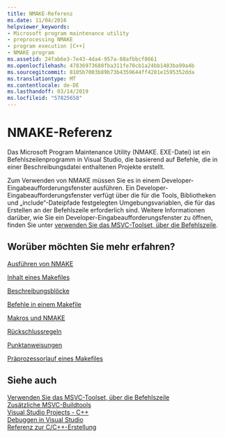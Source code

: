 ```yaml
---
title: NMAKE-Referenz
ms.date: 11/04/2016
helpviewer_keywords:
- Microsoft program maintenance utility
- preprocessing NMAKE
- program execution [C++]
- NMAKE program
ms.assetid: 24fab6e3-7e43-4da4-957a-88afbbcf8661
ms.openlocfilehash: 47836973680fba311fe70cb1a24bb1483ba99a4b
ms.sourcegitcommit: 8105b7003b89b73b4359644ff4281e1595352dda
ms.translationtype: MT
ms.contentlocale: de-DE
ms.lasthandoff: 03/14/2019
ms.locfileid: "57825658"
---
```

# <a name="nmake-reference"></a>NMAKE-Referenz

Das Microsoft Program Maintenance Utility (NMAKE. EXE-Datei) ist ein Befehlszeilenprogramm in Visual Studio, die basierend auf Befehle, die in einer Beschreibungsdatei enthaltenen Projekte erstellt.

Zum Verwenden von NMAKE müssen Sie es in einem Developer-Eingabeaufforderungsfenster ausführen. Ein Developer-Eingabeaufforderungsfenster verfügt über die für die Tools, Bibliotheken und „include“-Dateipfade festgelegten Umgebungsvariablen, die für das Erstellen an der Befehlszeile erforderlich sind. Weitere Informationen darüber, wie Sie ein Developer-Eingabeaufforderungsfenster zu öffnen, finden Sie unter [verwenden Sie das MSVC-Toolset, über die Befehlszeile](../building-on-the-command-line.md).

## <a name="what-do-you-want-to-know-more-about"></a>Worüber möchten Sie mehr erfahren?

[Ausführen von NMAKE](running-nmake.md)

[Inhalt eines Makefiles](contents-of-a-makefile.md)

[Beschreibungsblöcke](description-blocks.md)

[Befehle in einem Makefile](commands-in-a-makefile.md)

[Makros und NMAKE](macros-and-nmake.md)

[Rückschlussregeln](inference-rules.md)

[Punktanweisungen](dot-directives.md)

[Präprozessorlauf eines Makefiles](makefile-preprocessing.md)

## <a name="see-also"></a>Siehe auch

[Verwenden Sie das MSVC-Toolset, über die Befehlszeile](../building-on-the-command-line.md)<br/>
[Zusätzliche MSVC-Buildtools](c-cpp-build-tools.md)<br/>
[Visual Studio Projects - C++](../creating-and-managing-visual-cpp-projects.md)<br/>
[Debuggen in Visual Studio](/visualstudio/debugger/debugging-in-visual-studio)<br/>
[Referenz zur C/C++-Erstellung](c-cpp-building-reference.md)
